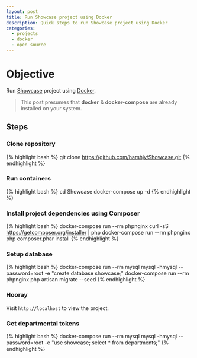 ```yaml
---
layout: post
title: Run Showcase project using Docker
description: Quick steps to run Showcase project using Docker
categories:
  - projects
  - docker
  - open source
---
```


# Objective

Run [Showcase](https://github.com/harshjv/Showcase "Showcase") project using [Docker](http://www.docker.com "Docker").


> This post presumes that **docker** & **docker-compose** are already installed on your system.

## Steps

### Clone repository

{% highlight bash %}
git clone https://github.com/harshjv/Showcase.git
{% endhighlight %}

### Run containers

{% highlight bash %}
cd Showcase
docker-compose up -d
{% endhighlight %}

### Install project dependencies using Composer

{% highlight bash %}
docker-compose run --rm phpnginx curl -sS https://getcomposer.org/installer | php
docker-compose run --rm phpnginx php composer.phar install
{% endhighlight %}

### Setup database

{% highlight bash %}
docker-compose run --rm mysql mysql -hmysql --password=root -e "create database showcase;"
docker-compose run --rm phpnginx php artisan migrate --seed
{% endhighlight %}

### Hooray

Visit `http://localhost` to view the project.

### Get departmental tokens

{% highlight bash %}
docker-compose run --rm mysql mysql -hmysql --password=root -e "use showcase; select * from departments;"
{% endhighlight %}
